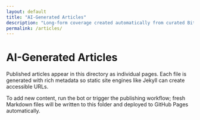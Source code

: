 ```yaml
---
layout: default
title: "AI-Generated Articles"
description: "Long-form coverage created automatically from curated Bitcoin mining headlines."
permalink: /articles/
---
```


# AI-Generated Articles

Published articles appear in this directory as individual pages. Each file is generated with rich metadata so static site engines like Jekyll can create accessible URLs.

To add new content, run the bot or trigger the publishing workflow; fresh Markdown files will be written to this folder and deployed to GitHub Pages automatically.
